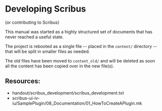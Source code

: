 # Developing Scribus

(or contributing to Scribus)

This manual was started as a highly structured set of documents that has never reached a useful state.

The project is rebooted as a single file -- placed in the `content/` directory -- that will be split in smaller files as needed.

The old files have been moved to `content_old/` and will be deleted as soon all the content has been copied over in the new file(s).

## Resources:

- handout/scribus\_development/scribus\_development.txt
- scribus-ui-iv-iu/SamplePlugin/08\_Documentation/01\_HowToCreateAPlugin.mk
